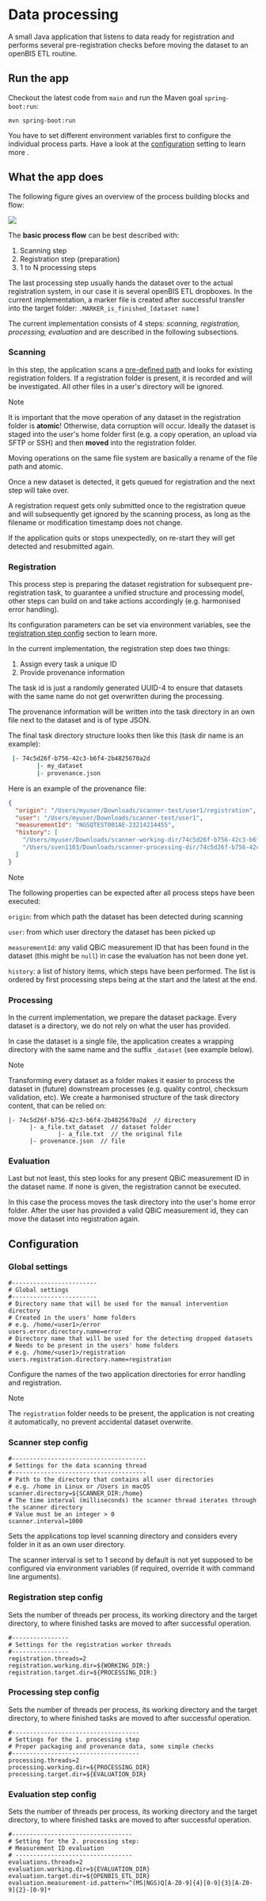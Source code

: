 # Data processing

A small Java application that listens to data ready for registration and performs several
pre-registration
checks before moving the dataset to an openBIS ETL routine.

## Run the app

Checkout the latest code from `main` and run the Maven goal `spring-boot:run`:

```
mvn spring-boot:run
```

You have to set different environment variables first to configure the individual process parts.
Have a look at the [configuration](#configuration) setting to learn more .

## What the app does

The following figure gives an overview of the process building blocks and flow:

<img src="./img/process-flow.jpg">

The **basic process flow** can be best described with:

1. Scanning step
2. Registration step (preparation)
3. 1 to N processing steps

The last processing step usually hands the dataset over to the actual registration system, in our
case it is several
openBIS ETL dropboxes. In the current implementation, a marker file is created after successful
transfer into the target folder: `.MARKER_is_finished_[dataset name]`

The current implementation consists of 4 steps: _scanning, registration, processing, evaluation_ and
are described in the following subsections.

### Scanning

In this step, the application scans a [pre-defined path](#scanner-step-config) and looks for
existing registration folders.
If a registration folder is present, it is recorded and will be investigated. All other files in a
user's directory will be ignored.

> [!NOTE]
> It is important that the move operation of any dataset in the registration folder is **atomic**!
> Otherwise, data corruption will occur. Ideally the dataset is staged into the user's home folder
> first (e.g. a copy operation, an upload via SFTP or SSH) and then **moved** into the registration
> folder.
>
> Moving operations on the same file system are basically a rename of the file path and
> atomic.

Once a new dataset is detected, it gets queued for registration and the next step will take over.

A registration request gets only submitted once to the registration queue and will subsequently get
ignored by the scanning process, as long as the filename or modification timestamp does not change.

If the application quits or stops unexpectedly, on re-start they will get detected and resubmitted
again.

### Registration

This process step is preparing the dataset registration for subsequent pre-registration task, to
guarantee a unified structure and processing model, other steps can build on and take actions
accordingly (e.g.
harmonised error handling).

Its configuration parameters can be set via environment variables, see
the [registration step config](#registration-step-config) section to learn more.

In the current implementation, the registration step does two things:

1. Assign every task a unique ID
2. Provide provenance information

The task id is just a randomly generated UUID-4 to ensure that datasets with the same name do not
get
overwritten during the processing.

The provenance information will be written into the task directory in an own file next to the
dataset
and is of type JSON.

The final task directory structure looks then like this (task dir name is an example):

```bash provenance.json
 |- 74c5d26f-b756-42c3-b6f4-2b4825670a2d
        |- my_dataset
        |- provenance.json
```

Here is an example of the provenance file:

```json
{
  "origin": "/Users/myuser/Downloads/scanner-test/user1/registration",
  "user": "/Users/myuser/Downloads/scanner-test/user1",
  "measurementId": "NGSQTEST001AE-23214214455",
  "history": [
    "/Users/myuser/Downloads/scanner-working-dir/74c5d26f-b756-42c3-b6f4-2b4825670a2d/proteomics_measurements(48).xlsx",
    "/Users/sven1103/Downloads/scanner-processing-dir/74c5d26f-b756-42c3-b6f4-2b4825670a2d"
  ]
}
```

> [!NOTE]
> The following properties can be expected after all process steps have been executed:
>
> `origin`: from which path the dataset has been detected during scanning
>
> `user`:  from which user directory the dataset has been picked up
>
> `measurementId`: any valid QBiC measurement ID that has been found in the dataset (this might
> be `null`) in case the evaluation has not been done yet.
>
> `history`: a list of history items, which steps have been performed. The list is ordered by first
> processing steps being at the start and the latest at the end.

### Processing

In the current implementation, we prepare the dataset package. Every dataset is a directory, we do
not rely
on what the user has provided.

In case the dataset is a single file, the application creates a wrapping directory with the same
name and the suffix `_dataset` (see example below).

> [!NOTE]
> Transforming every dataset as a folder makes it easier to process the dataset in (future)
> downstream processes (e.g. quality control, checksum validation, etc).
> We create a harmonised structure of the task directory content, that can be relied on:
>
> ```
> |- 74c5d26f-b756-42c3-b6f4-2b4825670a2d  // directory
>       |- a_file.txt_dataset  // dataset folder
>               |- a_file.txt  // the original file
>       |- provenance.json  // file
> ```

### Evaluation

Last but not least, this step looks for any present QBiC measurement ID in the dataset name. If none
is given, the registration cannot be executed.

In this case the process moves the task directory into the user's home error folder. After the user
has
provided a valid QBiC measurement id, they can move the dataset into registration again.

## Configuration

### Global settings

```properties
#------------------------
# Global settings
#------------------------
# Directory name that will be used for the manual intervention directory
# Created in the users' home folders
# e.g. /home/<user1>/error
users.error.directory.name=error
# Directory name that will be used for the detecting dropped datasets
# Needs to be present in the users' home folders
# e.g. /home/<user1>/registration
users.registration.directory.name=registration
```

Configure the names of the two application directories for error handling and registration.

> [!NOTE]
> The `registration` folder needs to be present, the application is not creating it automatically,
> no
> prevent accidental dataset overwrite.

### Scanner step config

```properties
#--------------------------------------
# Settings for the data scanning thread
#--------------------------------------
# Path to the directory that contains all user directories
# e.g. /home in Linux or /Users in macOS
scanner.directory=${SCANNER_DIR:/home}
# The time interval (milliseconds) the scanner thread iterates through the scanner directory
# Value must be an integer > 0
scanner.interval=1000
```

Sets the applications top level scanning directory and considers every folder in it as an own
user directory.

The scanner interval is set to 1 second by default is not yet supposed to be configured via
environment variables (if required, override it with command line arguments).

### Registration step config

Sets the number of threads per process, its working directory and the target directory, to where
finished tasks are moved to after successful operation.

```properties
#----------------
# Settings for the registration worker threads
#----------------
registration.threads=2
registration.working.dir=${WORKING_DIR:}
registration.target.dir=${PROCESSING_DIR:}
```

### Processing step config

Sets the number of threads per process, its working directory and the target directory, to where
finished tasks are moved to after successful operation. 

```properties
#------------------------------------
# Settings for the 1. processing step
# Proper packaging and provenance data, some simple checks
#------------------------------------
processing.threads=2
processing.working.dir=${PROCESSING_DIR}
processing.target.dir=${EVALUATION_DIR}
```

### Evaluation step config

Sets the number of threads per process, its working directory and the target directory, to where
finished tasks are moved to after successful operation.

```properties
#----------------------------------
# Setting for the 2. processing step:
# Measurement ID evaluation
# ---------------------------------
evaluations.threads=2
evaluation.working.dir=${EVALUATION_DIR}
evaluation.target.dir=${OPENBIS_ETL_DIR}
evaluation.measurement-id.pattern=^(MS|NGS)Q[A-Z0-9]{4}[0-9]{3}[A-Z0-9]{2}-[0-9]*
```



